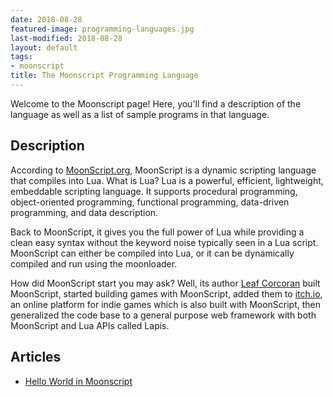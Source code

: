 ```yaml
---
date: 2018-08-28
featured-image: programming-languages.jpg
last-modified: 2018-08-28
layout: default
tags:
- moonscript
title: The Moonscript Programming Language
---
```


Welcome to the Moonscript page! Here, you'll find a description of the language as well as a list of sample programs in that language.

## Description

According to [MoonScript.org][1], MoonScript is a dynamic scripting language that
compiles into Lua. What is Lua? Lua is a powerful, efficient, lightweight,
embeddable scripting language. It supports procedural programming, object-oriented
programming, functional programming, data-driven programming, and data description.

Back to MoonScript, it gives you the full power of Lua while providing a clean
easy syntax without the keyword noise typically seen in a Lua script. MoonScript
can either be compiled into Lua, or it can be dynamically compiled and run using
the moonloader.

How did MoonScript start you may ask? Well, its author [Leaf Corcoran][2] built
MoonScript, started building games with MoonScript, added them to [itch.io][3], an
online platform for indie games which is also built with MoonScript, then
generalized the code base to a general purpose web framework with both
MoonScript and Lua APIs called Lapis.

[1]: https://moonscript.org/
[2]: https://www.gamedeveloper.com/business/q-a-itch-io-interview-with-leaf-corcoran
[3]: https://itch.io/


## Articles

- [Hello World in Moonscript](https://sampleprograms.io/projects/hello-world/moonscript)